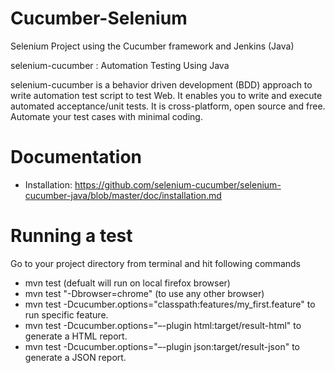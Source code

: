 # Cucumber-Selenium
Selenium Project using the Cucumber framework and Jenkins (Java)


selenium-cucumber : Automation Testing Using Java

selenium-cucumber is a behavior driven development (BDD) approach to write automation test script to test Web. It enables you to write and execute automated acceptance/unit tests. It is cross-platform, open source and free. Automate your test cases with minimal coding.

# Documentation

-  Installation: https://github.com/selenium-cucumber/selenium-cucumber-java/blob/master/doc/installation.md

# Running a test

Go to your project directory from terminal and hit following commands

 - mvn test (defualt will run on local firefox browser)
 - mvn test "-Dbrowser=chrome" (to use any other browser)
 - mvn test -Dcucumber.options="classpath:features/my_first.feature" to run specific feature.
 - mvn test -Dcucumber.options="–-plugin html:target/result-html" to generate a HTML report.
 - mvn test -Dcucumber.options="–-plugin json:target/result-json" to generate a JSON report.
